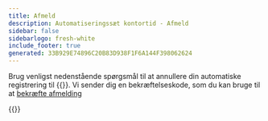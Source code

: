 ```yaml
---
title: Afmeld
description: Automatiseringssæt kontortid - Afmeld
sidebar: false
sidebarlogo: fresh-white
include_footer: true
generated: 33B929E74896C20B83D938F1F6A144F398062624
---
```


Brug venligst nedenstående spørgsmål til at annullere din automatiske registrering til {{<product-name>}}. Vi sender dig en bekræftelseskode, som du kan bruge til at [bekræfte afmelding](/da/office-hours/unregister-confirm)

{{<questions name="/office-hours/unregister.json" completed="Thank you for completing unregistration questions" showNavigationButtons=false >}}
